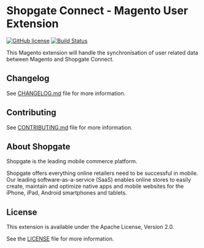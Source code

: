# Shopgate Connect - Magento User Extension

[![GitHub license](http://dmlc.github.io/img/apache2.svg)](LICENSE)
[![Build Status](https://travis-ci.org/shopgate/ext-magento-cart.svg?branch=master)](https://travis-ci.org/shopgate/ext-magento-user)

This Magento extension will handle the synchronisation of user related data between Magento and Shopgate Connect.

## Changelog

See [CHANGELOG.md](CHANGELOG.md) file for more information.

## Contributing

See [CONTRIBUTING.md](docs/CONTRIBUTING.md) file for more information.

## About Shopgate

Shopgate is the leading mobile commerce platform.

Shopgate offers everything online retailers need to be successful in mobile. Our leading
software-as-a-service (SaaS) enables online stores to easily create, maintain and optimize native
apps and mobile websites for the iPhone, iPad, Android smartphones and tablets.

## License

This extension is available under the Apache License, Version 2.0.

See the [LICENSE](./LICENSE) file for more information.

